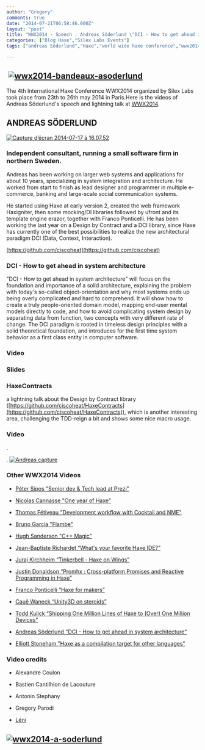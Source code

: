 ```yaml
---
author: "Gregory"
comments: true
date: "2014-07-21T06:58:46.000Z"
layout: "post"
title: "WWX2014 - Speech : Andreas Söderlund \"DCI - How to get ahead in system architecture\""
categories: ["Blog Haxe","Silex Labs Events"]
tags: ["andreas Söderlund","Haxe","world wide haxe conference","wwx2014"]

---
```

##  [![wwx2014-bandeaux-asoderlund](https://www.silexlabs.org/wp-content/uploads/2014/07/wwx2014-bandeaux-asoderlund.png)](https://www.silexlabs.org/wp-content/uploads/2014/07/wwx2014-bandeaux-asoderlund.png)




The 4th International Haxe Conference WWX2014 organized by Silex Labs took place from 23th to 26th may 2014 in Paris.Here is the videos of Andreas Söderlund's speech and lightning talk at [WWX2014](http://wwx.silexlabs.org/2014/).





## ANDREAS SÖDERLUND


[![Capture d’écran 2014-07-17 à 16.07.52](https://www.silexlabs.org/wp-content/uploads/2014/07/Capture-d’écran-2014-07-17-à-16.07.52-300x268.png)](https://www.silexlabs.org/wp-content/uploads/2014/07/Capture-d’écran-2014-07-17-à-16.07.52.png)


### **Independent consultant, running a small software firm in northern Sweden.**


Andreas has been working on larger web systems and applications for about 10 years, specializing in system integration and architecture. He worked from start to finish as lead designer and programmer in multiple e-commerce, banking and large-scale social communication systems.


He started using Haxe at early version 2, created the web framework Haxigniter, then some mocking/DI libraries followed by ufront and its template engine erazor, together with Franco Ponticelli. He has been working the last year on a Design by Contract and a DCI library, since Haxe has currently one of the best possibilities to realize the new architectural paradigm DCI (Data, Context, Interaction).




[https://github.com/ciscoheat](https://github.com/ciscoheat)





### **DCI - How to get ahead in system architecture**


"DCI - How to get ahead in system architecture" will focus on the foundation and importance of a solid architecture, explaining the problem with today's so-called object-orientation and why most systems ends up being overly complicated and hard to comprehend. It will show how to create a truly people-oriented domain model, mapping end-user mental models directly to code, and how to avoid complicating system design by separating data from function, two concepts with very different rate of change. The DCI paradigm is rooted in timeless design principles with a solid theoretical foundation, and introduces for the first time system behavior as a first class entity in computer software.





### Video





### Slides





### **HaxeContracts**


a lightning talk about the Design by Contract library ([https://github.com/ciscoheat/HaxeContracts](https://github.com/ciscoheat/HaxeContracts)), which is another interesting area, challenging the TDD-reign a bit and shows some nice macro usage.


### Video




.

.
[![Andreas capture](https://www.silexlabs.org/wp-content/uploads/2014/07/Andreas-capture-687x440.jpg)](https://www.silexlabs.org/wp-content/uploads/2014/07/Andreas-capture.jpg)









### Other WWX2014 Videos






  * [Péter Sipos "Senior dev & Tech lead at Prezi"](https://www.silexlabs.org/?p=202977)


  * [Nicolas Cannasse "One year of Haxe"](https://www.silexlabs.org/?p=202725)


  * [Thomas Fétiveau "Development workflow with Cocktail and NME"](https://www.silexlabs.org/?p=202751)


  * [Bruno Garcia "Flambe"](https://www.silexlabs.org/?p=202765)


  * [Hugh Sanderson "C++ Magic"](https://www.silexlabs.org/?p=202807)


  * [Jean-Baptiste Richardet “What's your favorite Haxe IDE?”](https://www.silexlabs.org/?p=202957)


  * [Juraj Kirchheim “Tinkerbell - Haxe on Wings”](https://www.silexlabs.org/?p=202939)


  * [Justin Donaldson “Promhx : Cross-platform Promises and Reactive Programming in Haxe”](https://www.silexlabs.org/?p=202971)


  * [Franco Ponticelli “Haxe for makers”](https://www.silexlabs.org/?p=202990)


  * [Cauê Waneck “Unity3D on steroids”](https://www.silexlabs.org/?p=203012)


  * [Todd Kulick “Shipping One Million Lines of Haxe to (Over) One Million Devices”](https://www.silexlabs.org/?p=203004)


  * [Andreas Söderlund "DCI - How to get ahead in system architecture"](https://www.silexlabs.org/?p=203019)


  * [Elliott Stoneham "Haxe as a compilation target for other languages"](https://www.silexlabs.org/?p=202984)










### Video credits






  * Alexandre Coulon


  * Bastien Cantilhion de Lacouture


  * Antonin Stephany


  * Gregory Parodi


  * [Léni](http://www.leni.fr/)




## [![wwx2014-a-soderlund](https://www.silexlabs.org/wp-content/uploads/2014/07/wwx2014-a-soderlund-687x386.png)](https://www.silexlabs.org/wp-content/uploads/2014/07/wwx2014-a-soderlund.png)





